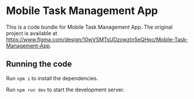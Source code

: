 
  # Mobile Task Management App

  This is a code bundle for Mobile Task Management App. The original project is available at https://www.figma.com/design/10wVSMTsUDzowztn5eQHpc/Mobile-Task-Management-App.

  ## Running the code

  Run `npm i` to install the dependencies.

  Run `npm run dev` to start the development server.
  